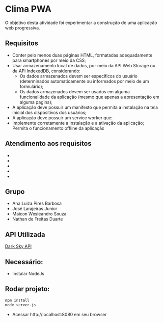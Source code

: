 # Clima PWA
O objetivo desta atividade foi experimentar a construção de uma aplicação web progressiva.

## Requisitos
* Conter pelo menos duas páginas HTML, formatadas adequadamente para smartphones por meio da CSS;
* Usar armazenamento local de dados, por meio da API Web Storage ou da API IndexedDB, considerando:
  * Os dados armazenados devem ser específicos do usuário (determinados automaticamente ou informados por meio de um formulário);
  * Os dados armazenados devem ser usados em alguma funcionalidade da aplicação (mesmo que apenas a apresentação em alguma pagina);
* A aplicação deve possuir um manifesto que permita a instalação na tela inicial dos dispositivos dos usuários;
* A aplicação deve possuir um service worker que:
* Implemente corretamente a instalação e a ativação da aplicação;
Permita o funcionamento offline da aplicação

## Atendimento aos requisitos

*
*
*
*
*

## Grupo

* Ana Luiza Pires Barbosa
* José Larajeiras Junior
* Maicon Wesleandro Souza
* Nathan de Freitas Duarte

## API Utilizada

[Dark Sky API](https://darksky.net/dev)

## Necessário:

* Instalar NodeJs

## Rodar projeto:

```bash
npm install
node server.js
```
* Acessar http://localhost:8080 em seu browser